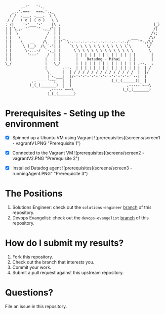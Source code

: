 ```       
       .-'`   `'-.
   _,.'.===   ===.'.,_
  / /  .___. .___.  \ \
 / /   ( o ) ( o )   \ \                                            _
: /|    '-'___'-'    |\ ;                                          (_)
| |`\_,.-'`   `"-.,_/'| |                                          /|
| |  \             /  | |                                         /\;
| |   \           /   | | _                              ___     /\/
| |    \   __    /\   | |' `\-.-.-.-.-.-.-.-.-.-.-.-.-./`   `"-,/\/ 
| |     \ (__)  /\ `-'| |    `\ \ \ \ \ \ \ \ \ \ \ \ \`\       \/
| |      \-...-/  `-,_| |      \`\ \ \ \ \ \ \ \ \ \ \ \ \       \
| |       '---'    /  | |       | | | | | | | | | | | | | |       |
| |               |   | |       |    Datadog - Mihai    | |       |
\_/               |   \_/       | | | | | | | | | | | | | | .--.  ;
                  |       .--.  | | | | | | | | | | | | | | |  | /
                   \      |  | / / / / / / / / / / / / / /  |  |/
                   |`-.___|  |/-'-'-'-'-'-'-'-'-'-'-'-'-'`--|  |
            ,.-----'~~;   |  |                  (_(_(______)|  |
           (_(_(_______)  |  |                         ,-----`~~~\
                    ,-----`~~~\                      (_(_(_______)
                   (_(_(_______)

```
# Prerequisites - Seting up the environment

- [x] Spinned up a Ubuntu VM using Vagrant
![prerequisites](screens/screen1 - vagrantV1.PNG "Prerequisite 1")

- [x] Connected to the Vagrant VM
![prerequisites](screens/screen2 - vagrantV2.PNG "Prerequisite 2")

- [x] Installed Datadog agent
![prerequisites](screens/screen3 - runningAgent.PNG" "Prerequisite 3")

# The Positions

1. Solutions Engineer: check out the `solutions-engineer` [branch](https://github.com/DataDog/hiring-engineers/tree/solutions-engineer) of this repository.
2. Devops Evangelist: check out the `devops-evangelist` [branch](https://github.com/DataDog/hiring-engineers/tree/devops-evangelist) of this repository.


# How do I submit my results?

1. Fork this repository.
2. Check out the branch that interests you.
3. Commit your work.
4. Submit a pull request against this upstream repository.

# Questions?
File an issue in this repository.
